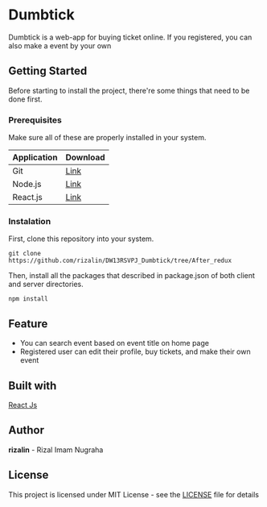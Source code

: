 # Dumbtick

Dumbtick is a web-app for buying ticket online. If you registered, you can also make a event by your own

## Getting Started

Before starting to install the project, there're some things that need to be done first.

### Prerequisites
Make sure all of these are properly installed in your system.

| Application   | Download      | 
| ------------- |-------------  |
| Git           | [Link](https://gitforwindows.org/) 
| Node.js       | [Link](https://nodejs.org/en/download/) | 
| React.js      | [Link](https://reactjs.org/docs/create-a-new-react-app.html)     | 

### Instalation
First, clone this repository into your system.
```git
git clone https://github.com/rizalin/DW13RSVPJ_Dumbtick/tree/After_redux
```
Then, install all the packages that described in package.json of both client and server directories.
```git
npm install
```

## Feature
* You can search event based on event title on home page
* Registered user can edit their profile, buy tickets, and make their own event


## Built with
[React Js](https://reactjs.org/)

## Author
**rizalin** -  Rizal Imam Nugraha

## License
This project is licensed under MIT License - see the [LICENSE](https://github.com/rizalin/DW13RSVPJ_Dumbtick/blob/After_redux/LICENSE) file for details
